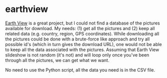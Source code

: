 # earthview

[Earth View](https://earthview.withgoogle.com/) is a great project, but I could not find a database of the pictures available for download.
My needs: (1) get all the pictures and (2) keep all related data (e.g. country, region, GPS coordinates).
While downloading all the pictures could be done with a brute-force like approach and try all possible id's (which in turn gives the download URL), one would not be able to keep all the data associated with the pictures.
Assuming that Earth View slideshow is not random (it's not) and will loop only once you've been through all the pictures, we can get what we want.

No need to use the Python script, all the data you need is in the CSV file.
